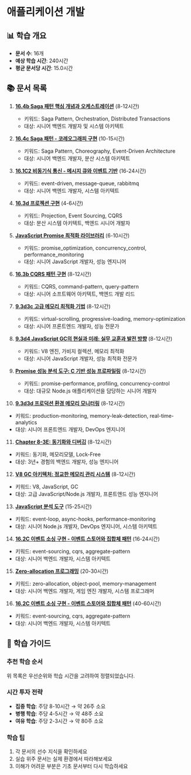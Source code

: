 # 애플리케이션 개발

## 📊 학습 개요

- **문서 수**: 16개
- **예상 학습 시간**: 240시간
- **평균 문서당 시간**: 15.0시간

## 📚 문서 목록

1. **[16.4b Saga 패턴 핵심 개념과 오케스트레이션](../../docs/cs/guide/chapter-15-microservices-architecture-04b-saga-orchestration.md)** (8-12시간)
   - 키워드: Saga Pattern, Orchestration, Distributed Transactions
   - 대상: 시니어 백엔드 개발자 및 시스템 아키텍트

2. **[16.4c Saga 패턴 - 코레오그래피 구현](../../docs/cs/guide/chapter-15-microservices-architecture-04c-saga-choreography.md)** (10-15시간)
   - 키워드: Saga Pattern, Choreography, Event-Driven Architecture
   - 대상: 시니어 백엔드 개발자, 분산 시스템 아키텍트

3. **[16.1C2 비동기식 통신 - 메시지 큐와 이벤트 기반](../../../../chapter-16-distributed-system-patterns/16-18-2-asynchronous-communication.md)** (16-24시간)
   - 키워드: event-driven, message-queue, rabbitmq
   - 대상: 시니어 백엔드 개발자, 시스템 아키텍트

4. **[16.3d 프로젝션 구현](../../docs/cs/guide/chapter-15-microservices-architecture-03d-projection-implementation.md)** (4-6시간)
   - 키워드: Projection, Event Sourcing, CQRS
   - 대상: 분산 시스템 아키텍트, 백엔드 시니어 개발자

5. **[JavaScript Promise 최적화 라이브러리](../../../../chapter-10-async-programming/08-31-promise-optimization-library.md)** (6-10시간)
   - 키워드: promise_optimization, concurrency_control, performance_monitoring
   - 대상: 시니어 JavaScript 개발자, 성능 엔지니어

6. **[16.3b CQRS 패턴 구현](../../docs/cs/guide/chapter-15-microservices-architecture-03b-cqrs-pattern-implementation.md)** (8-12시간)
   - 키워드: CQRS, command-pattern, query-pattern
   - 대상: 시니어 소프트웨어 아키텍트, 백엔드 개발 리드

7. **[9.3d3c 고급 메모리 최적화 기법](../../../../chapter-09-advanced-memory-management/09-33-3c-advanced-optimization.md)** (8-12시간)
   - 키워드: virtual-scrolling, progressive-loading, memory-optimization
   - 대상: 시니어 프론트엔드 개발자, 성능 전문가

8. **[9.3d4 JavaScript GC의 현실과 미래: 실무 교훈과 발전 방향](../../docs/cs/guide/chapter-08-memory-allocator-gc-03d4-javascript-gc-future.md)** (8-12시간)
   - 키워드: V8 엔진, 가비지 컬렉션, 메모리 최적화
   - 대상: 시니어 JavaScript 개발자, 성능 최적화 전문가

9. **[Promise 성능 분석 도구: C 기반 성능 프로파일링](../../../../chapter-10-async-programming/08-45-promise-performance-analysis.md)** (8-12시간)
   - 키워드: promise-performance, profiling, concurrency-control
   - 대상: 대규모 Node.js 애플리케이션을 담당하는 시니어 개발자

10. **[9.3d3d 프로덕션 환경 메모리 모니터링](../../../../chapter-09-advanced-memory-management/09-40-3d-production-monitoring.md)** (8-12시간)
   - 키워드: production-monitoring, memory-leak-detection, real-time-analytics
   - 대상: 시니어 프론트엔드 개발자, DevOps 엔지니어

11. **[Chapter 8-3E: 동기화와 디버깅](../../../../chapter-10-async-programming/08-41-synchronization-debugging.md)** (8-12시간)
   - 키워드: 동기화, 메모리모델, Lock-Free
   - 대상: 3년+ 경험의 백엔드 개발자, 성능 엔지니어

12. **[V8 GC 아키텍처: 정교한 메모리 관리 시스템](../../../../chapter-08-memory-allocator-gc/09-06-1-v8-gc-architecture.md)** (8-12시간)
   - 키워드: V8, JavaScript, GC
   - 대상: 고급 JavaScript/Node.js 개발자, 프론트엔드 성능 엔지니어

13. **[JavaScript 분석 도구](../../docs/cs/guide/chapter-10-async-programming-05c-javascript-analyzer.md)** (15-25시간)
   - 키워드: event-loop, async-hooks, performance-monitoring
   - 대상: 시니어 Node.js 개발자, DevOps 엔지니어, 시스템 아키텍트

14. **[16.2C 이벤트 소싱 구현 - 이벤트 스토어와 집합체 패턴](../../docs/cs/guide/chapter-15-microservices-architecture-02c-event-sourcing-implementation.md)** (16-24시간)
   - 키워드: event-sourcing, cqrs, aggregate-pattern
   - 대상: 시니어 백엔드 개발자, 시스템 아키텍트

15. **[Zero-allocation 프로그래밍](../../docs/cs/guide/chapter-08-memory-allocator-gc-04b-zero-allocation-programming.md)** (20-30시간)
   - 키워드: zero-allocation, object-pool, memory-management
   - 대상: 시니어 백엔드 개발자, 게임 엔진 개발자, 시스템 프로그래머

16. **[16.2C 이벤트 소싱 구현 - 이벤트 스토어와 집합체 패턴](../../docs/cs/guide/chapter-15-microservices-architecture-03c-event-sourcing-implementation.md)** (40-60시간)
   - 키워드: event-sourcing, cqrs, aggregate-pattern
   - 대상: 시니어 백엔드 개발자, 시스템 아키텍트


## 🎯 학습 가이드

### 추천 학습 순서
위 목록은 우선순위와 학습 시간을 고려하여 정렬되었습니다.

### 시간 투자 전략
- **집중 학습**: 주당 8-10시간 → 약 26주 소요
- **병행 학습**: 주당 4-5시간 → 약 48주 소요
- **여유 학습**: 주당 2-3시간 → 약 80주 소요

### 학습 팁
1. 각 문서의 선수 지식을 확인하세요
2. 실습 위주 문서는 실제 환경에서 따라해보세요
3. 이해가 어려운 부분은 기초 문서부터 다시 학습하세요
